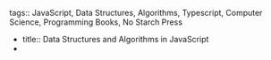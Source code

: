 tags:: JavaScript, Data Structures, Algorithms, Typescript, Computer Science, Programming Books, No Starch Press

- title:: Data Structures and Algorithms in JavaScript
-